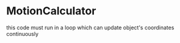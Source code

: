 # MotionCalculator


this code must run in a loop which can update object's coordinates continuously

